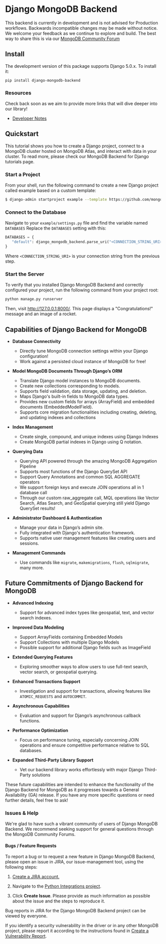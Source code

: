 # Django MongoDB Backend

This backend is currently in development and is not advised for Production workflows. Backwards incompatible
changes may be made without notice. We welcome your feedback as we continue to
explore and build. The best way to share this is via our [MongoDB Community Forum](https://www.mongodb.com/community/forums/tag/python)

## Install

The development version of this package supports Django 5.0.x. To install it:

`pip install django-mongodb-backend`

### Resources

 Check back soon as we aim to provide more links that will dive deeper into our library!

* [Developer Notes](DEV_NOTES.md)


## Quickstart

This tutorial shows you how to create a Django project, connect to a MongoDB cluster hosted on MongoDB Atlas, and interact with data in your cluster. To read more, please check our MongoDB Backend for Django tutorials page.

### Start a Project

From your shell, run the following command to create a new Django project called example based on a custom template:

```bash
$ django-admin startproject example --template https://github.com/mongodb-labs/django-mongodb-project/archive/refs/heads/5.0.x.zip
```


### Connect to the Database

Navigate to your `example/settings.py` file and find the variable named `DATABASES` Replace the `DATABASES` setting with this:

```python
DATABASES = {
   "default": django_mongodb_backend.parse_uri("<CONNECTION_STRING_URI>"),
}
```

Where `<CONNECTION_STRING_URI>` is your connection string from the previous step.

### Start the Server
To verify that you installed Django MongoDB Backend and correctly configured your project, run the following command from your project root:
```bash
python manage.py runserver
```
Then, visit http://127.0.0.1:8000/. This page displays a "Congratulations!" message and an image of a rocket.


## Capabilities of Django Backend for MongoDB

- **Database Connectivity**  
    
  - Directly tune MongoDB connection settings within your Django configuration\!  
  - Work against a persisted cloud instance of MongoDB for free\!


- **Model MongoDB Documents Through Django’s ORM**  
    
  - Translate Django model instances to MongoDB documents.  
  - Create new collections corresponding to models.  
  - Supports field validation, data storage, updating, and deletion.  
  - Maps Django's built-in fields to MongoDB data types.  
  - Provides new custom fields for arrays (ArrayField) and embedded documents (EmbeddedModelField).  
  - Supports core migration functionalities including creating, deleting, and updating indexes and collections


- **Index Management**  
    
  - Create single, compound, and unique indexes using Django Indexes  
  - Create MongoDB partial indexes in Django using Q notation.


- **Querying Data**  
    
  - Querying API powered through the amazing MongoDB Aggregation Pipeline  
  - Supports most functions of the Django QuerySet API  
  - Support Query Annotations and common SQL AGGREGATE operators  
  - We support foreign keys and execute JOIN operations all in 1 database call  
  - Through our custom raw\_aggregate call, MQL operations like Vector Search, Atlas Search, and GeoSpatial querying still yield Django QuerySet results\!


- **Administrator Dashboard & Authentication**  
    
  - Manage your data in Django’s admin site.  
  - Fully integrated with Django's authentication framework.  
  - Supports native user management features like creating users and sessions.


- **Management Commands**  
    
  - Use commands like `migrate`, `makemigrations`, `flush`, `sqlmigrate`, many more.


## Future Commitments of Django Backend for MongoDB

- **Advanced Indexing**  
    
  - Support for advanced index types like geospatial, text, and vector search indexes.  
      
- **Improved Data Modeling**  
    
  - Support ArrayFields containing Embedded Models  
  - Support Collections with multiple Django Models  
  - Possible support for additional Django fields such as ImageField


- **Extended Querying Features**  
    
  - Exploring smoother ways to allow users to use full-text search, vector search, or geospatial querying.


- **Enhanced Transactions Support**  
    
  - Investigation and support for transactions, allowing features like `ATOMIC_REQUESTS` and `AUTOCOMMIT`.

- **Asynchronous Capabilities**  
    
  - Evaluation and support for Django’s asynchronous callback functions.


- **Performance Optimization**  
    
  - Focus on performance tuning, especially concerning JOIN operations and ensure competitive performance relative to SQL databases.


- **Expanded Third-Party Library Support**  
    
  - Vet our backend library works effortlessly with major Django Third-Party solutions

These future capabilities are intended to enhance the functionality of the Django Backend for MongoDB as it progresses towards a General Availability (GA) release. If you have any more specific questions or need further details, feel free to ask\!  

### Issues & Help

We're glad to have such a vibrant community of users of Django MongoDB Backend. We recommend seeking support for general questions through the MongoDB Community Forums.

#### Bugs / Feature Requests
To report a bug or to request a new feature in Django MongoDB Backend, please open an issue in JIRA, our issue-management tool, using the following steps:

1. [Create a JIRA account.](https://jira.mongodb.org/)

2. Navigate to the [Python Integrations project](https://jira.mongodb.org/projects/INTPYTHON/).

3. Click **Create Issue**. Please provide as much information as possible about the issue and the steps to reproduce it.

Bug reports in JIRA for the Django MongoDB Backend project can be viewed by everyone.

If you identify a security vulnerability in the driver or in any other MongoDB project, please report it according to the instructions found in [Create a Vulnerability Report](https://www.mongodb.com/docs/manual/tutorial/create-a-vulnerability-report/).